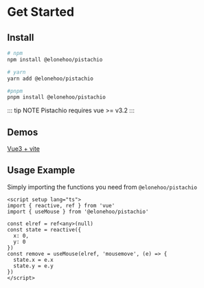 # Get Started

## Install

```bash
# npm
npm install @elonehoo/pistachio

# yarn
yarn add @elonehoo/pistachio

#pnpm
pnpm install @elonehoo/pistachio
```

::: tip NOTE
Pistachio requires vue >= v3.2
:::

## Demos

[Vue3 + vite](https://github.com/elonehoo/pistachio/tree/main/example)

## Usage Example

Simply importing the functions you need from `@elonehoo/pistachio`

```vue
<script setup lang="ts">
import { reactive, ref } from 'vue'
import { useMouse } from '@elonehoo/pistachio'

const elref = ref<any>(null)
const state = reactive({
  x: 0,
  y: 0
})
const remove = useMouse(elref, 'mousemove', (e) => {
  state.x = e.x
  state.y = e.y
})
</script>
```
